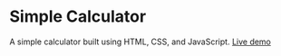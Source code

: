 # Simple Calculator

A simple calculator built using HTML, CSS, and JavaScript.
[Live demo](https://alexcatchick.github.io/prac_js_calci/)
